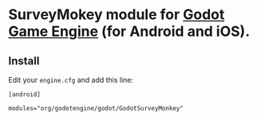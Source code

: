# SurveyMokey module for [Godot Game Engine](http://godotengine.org/) (for Android  and iOS).

## Install

Edit your `engine.cfg` and add this line:
```
[android]

modules="org/godotengine/godot/GodotSurveyMonkey"
```